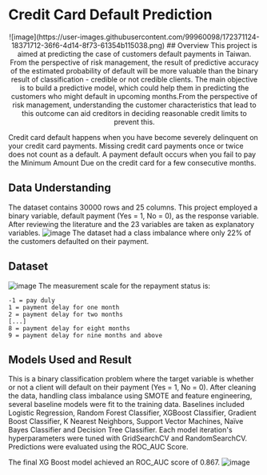 # Credit Card Default Prediction
<p align="center"> 
  ![image](https://user-images.githubusercontent.com/99960098/172371124-18371712-36f6-4d14-8f73-61354b115038.png)
## Overview
This project is aimed at predicting the case of customers default payments in Taiwan.
From the perspective of risk management, the result of predictive accuracy of the
estimated probability of default will be more valuable than the binary result of
classification - credible or not credible clients. The main objective is to build a
predictive model, which could help them in predicting the customers who might
default in upcoming months.From the perspective of risk management, understanding the customer characteristics that lead to this outcome can aid creditors in deciding reasonable credit limits to prevent this.

Credit card default happens when you have become severely delinquent on your
credit card payments. Missing credit card payments once or twice does not count as
a default. A payment default occurs when you fail to pay the Minimum Amount Due
on the credit card for a few consecutive months.

## Data Understanding
The dataset contains 30000 rows and 25 columns. This project employed a binary
variable, default payment (Yes = 1, No = 0), as the response variable. After reviewing
the literature and the 23 variables are taken as explanatory variables.
![image](https://user-images.githubusercontent.com/99960098/172366978-0a6e26ee-bb3e-4f42-80f9-0f6fca9b45d2.png)
The dataset had a class imbalance where only 22% of the customers defaulted on their payment.

## Dataset
![image](https://user-images.githubusercontent.com/99960098/172367323-f54935b2-694b-4026-96f6-23d51dc6ba11.png)
The measurement scale for the repayment status is:

    -1 = pay duly
    1 = payment delay for one month
    2 = payment delay for two months
    [...]
    8 = payment delay for eight months
    9 = payment delay for nine months and above
    
## Models Used and Result
This is a binary classification problem where the target variable is whether or not a client will default on their payment (Yes = 1, No = 0). After cleaning the data, handling class imbalance using SMOTE and feature engineering, several baseline models were fit to the training data. Baselines included Logistic Regression, Random Forest Classifier, XGBoost Classifier, Gradient Boost Classifier, K Nearest Neighbors, Support Vector Machines, Naïve Bayes Classifier and Decision Tree Classifier. Each model iteration's hyperparameters were tuned with GridSearchCV and RandomSearchCV. Predictions were evaluated using the ROC_AUC Score.

The final XG Boost model achieved an ROC_AUC score of 0.867.
![image](https://user-images.githubusercontent.com/99960098/172368442-06afb068-1c7c-4713-be11-0965128a81f6.png)

